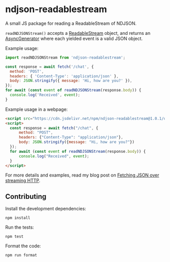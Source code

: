 # ndjson-readablestream

A small JS package for reading a ReadableStream of NDJSON.

`readNDJSONStream()` accepts a [ReadableStream](https://developer.mozilla.org/en-US/docs/Web/API/ReadableStream) object,
and returns an [AsyncGenerator](https://developer.mozilla.org/en-US/docs/Web/JavaScript/Reference/Global_Objects/AsyncGenerator) where each yielded event is a valid JSON object.

Example usage:

```javascript
import readNDJSONStream from 'ndjson-readablestream';

const response = await fetch('/chat', {
  method: 'POST',
  headers: { 'Content-Type': 'application/json' },
  body: JSON.stringify({ message: 'Hi, how are you?' }),
});
for await (const event of readNDJSONStream(response.body)) {
  console.log('Received', event);
}
```

Example usage in a webpage:

```html
<script src="https://cdn.jsdelivr.net/npm/ndjson-readablestream@1.0.1/dist/ndjson-readablestream.umd.js"></script>
<script>
  const response = await fetch("/chat", {
      method: "POST",
      headers: {"Content-Type": "application/json"},
      body: JSON.stringify({message: "Hi, how are you?"})
  });
  for await (const event of readNDJSONStream(response.body)) {
      console.log("Received", event);
  }
</script>
```

For more details and examples, read my blog post on [Fetching JSON over streaming HTTP](http://blog.pamelafox.org/2023/08/fetching-json-over-streaming-http.html).

## Contributing

Install the development dependencies:

```
npm install
```

Run the tests:

```
npm test
```

Format the code:

```
npm run format
```
